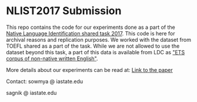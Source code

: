 # NLIST2017 Submission

This repo contains the code for our experiments done as a part of the [Native Language Identification shared task 2017](https://sites.google.com/site/nlisharedtask/home). This code is here for archival reasons and replication purposes. We worked with the dataset from TOEFL shared as a part of the task. While we are not allowed to use the dataset beyond this task, a part of this data is available from LDC as ["ETS corpus of non-native written English"](https://catalog.ldc.upenn.edu/LDC2014T06).

More details about our experiments can be read at: [Link to the paper]()

Contact: 
sowmya @ iastate.edu

sagnik @ iastate.edu
